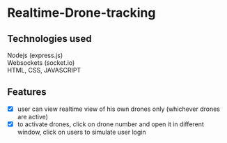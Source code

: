 ﻿# Realtime-Drone-tracking

## Technologies used
Nodejs (express.js) <br/>
Websockets (socket.io)<br/>
HTML, CSS, JAVASCRIPT


## Features
- [x] user can view realtime view of his own drones only (whichever drones are active)
- [x] to activate drones, click on drone number and open it in different window, click on users to simulate user login
